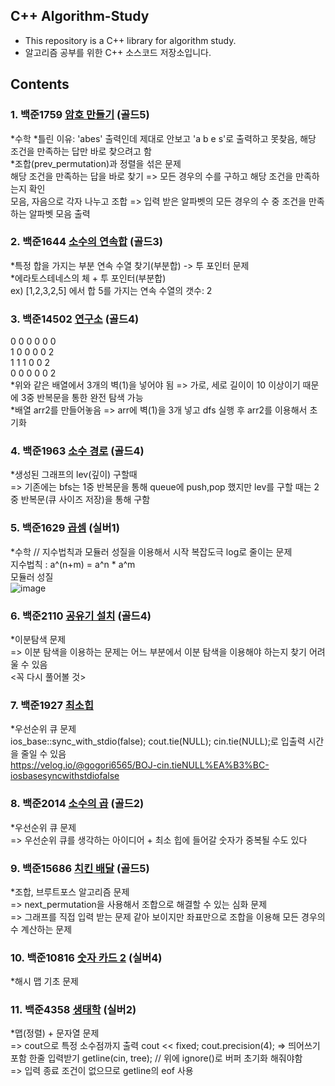 ## C++ Algorithm-Study

* This repository is a C++ library for algorithm study.
* 알고리즘 공부를 위한 C++ 소스코드 저장소입니다.

## Contents

### 1. 백준1759 [암호 만들기](https://www.acmicpc.net/problem/1759) (골드5)
*수학
*틀린 이유: 'abes' 출력인데 제대로 안보고 'a b e s'로 출력하고 못찾음, 해당 조건을 만족하는 답만 바로 찾으려고 함  
*조합(prev_permutation)과 정렬을 섞은 문제  
해당 조건을 만족하는 답을 바로 찾기 => 모든 경우의 수를 구하고 해당 조건을 만족하는지 확인  
모음, 자음으로 각자 나누고 조합 => 입력 받은 알파벳의 모든 경우의 수 중 조건을 만족하는 알파벳 모음 출력

### 2. 백준1644 [소수의 연속합](https://www.acmicpc.net/problem/1644) (골드3)
*특정 합을 가지는 부분 연속 수열 찾기(부분합)  -> 투 포인터 문제  
*에라토스테네스의 체 + 투 포인터(부분합)  
ex) [1,2,3,2,5] 에서 합 5를 가지는 연속 수열의 갯수: 2

### 3. 백준14502 [연구소](https://www.acmicpc.net/problem/14502) (골드4)  
0 0 0 0 0 0  
1 0 0 0 0 2  
1 1 1 0 0 2  
0 0 0 0 0 2  
*위와 같은 배열에서 3개의 벽(1)을 넣어야 됨 => 가로, 세로 길이이 10 이상이기 때문에 3중 반복문을 통한 완전 탐색 가능  
*배열 arr2를 만들어놓음 => arr에 벽(1)을 3개 넣고 dfs 실행 후 arr2를 이용해서 초기화  

### 4. 백준1963 [소수 경로](https://www.acmicpc.net/problem/1963) (골드4)  
*생성된 그래프의 lev(깊이) 구할때  
=> 기존에는 bfs는 1중 반복문을 통해 queue에 push,pop 했지만 lev를 구할 때는 2중 반복문(큐 사이즈 저장)을 통해 구함
  
### 5. 백준1629 [곱셈](https://www.acmicpc.net/problem/1629) (실버1)  
*수학 // 지수법칙과 모듈러 성질을 이용해서 시작 복잡도극 log로 줄이는 문제  
지수법칙 : a^(n+m) = a^n * a^m  
모듈러 성질  
![image](https://user-images.githubusercontent.com/81340804/229124579-63f24841-7d6f-4e17-8b47-fc5ef2dc52b1.png)
  
### 6. 백준2110 [공유기 설치](https://www.acmicpc.net/problem/2110) (골드4)  
*이분탐색 문제  
=> 이분 탐색을 이용하는 문제는 어느 부분에서 이분 탐색을 이용해야 하는지 찾기 어려울 수 있음  
<꼭 다시 풀어볼 것>  

### 7. 백준1927 [최소힙](https://www.acmicpc.net/problem/1927)  
*우선순위 큐 문제  
ios_base::sync_with_stdio(false); cout.tie(NULL); cin.tie(NULL);로 입출력 시간을 줄일 수 있음  
https://velog.io/@gogori6565/BOJ-cin.tieNULL%EA%B3%BC-iosbasesyncwithstdiofalse  
  
### 8. 백준2014 [소수의 곱](https://www.acmicpc.net/problem/2014) (골드2) 
*우선순위 큐 문제  
=> 우선순위 큐를 생각하는 아이디어 + 최소 힙에 들어갈 숫자가 중복될 수도 있다

### 9. 백준15686 [치킨 배달](https://www.acmicpc.net/problem/15686) (골드5)
*조합, 브루트포스 알고리즘 문제  
=> next_permutation을 사용해서 조합으로 해결할 수 있는 심화 문제  
=> 그래프를 직접 입력 받는 문제 같아 보이지만 좌표만으로 조합을 이용해 모든 경우의 수 계산하는 문제 
  
### 10. 백준10816 [숫자 카드 2](https://www.acmicpc.net/problem/10816) (실버4)  
*해시 맵 기초 문제  
   
### 11. 백준4358 [생태학](https://www.acmicpc.net/problem/4358) (실버2)  
*맵(정렬) + 문자열 문제  
=> cout으로 특정 소수점까지 출력   cout << fixed; cout.precision(4);
=> 띄어쓰기 포함 한줄 입력받기    getline(cin, tree); // 위에 ignore()로 버퍼 초기화 해줘야함  
=> 입력 종료 조건이 없으므로 getline의 eof 사용
